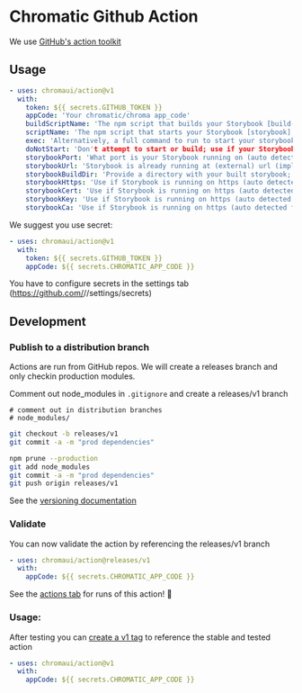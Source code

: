 # Chromatic Github Action

We use [GitHub's action toolkit](https://github.com/actions/toolkit/blob/master/README.md#packages)

## Usage

```yaml
- uses: chromaui/action@v1
  with:
    token: ${{ secrets.GITHUB_TOKEN }}
    appCode: 'Your chromatic/chroma app_code'
    buildScriptName: 'The npm script that builds your Storybook [build-storybook]'
    scriptName: 'The npm script that starts your Storybook [storybook]'
    exec: 'Alternatively, a full command to run to start your storybook'
    doNotStart: 'Don't attempt to start or build; use if your Storybook is already running'
    storybookPort: 'What port is your Storybook running on (auto detected from -s, if set)'
    storybookUrl: 'Storybook is already running at (external) url (implies -S)'
    storybookBuildDir: 'Provide a directory with your built storybook; use if you've already built your storybook'
    storybookHttps: 'Use if Storybook is running on https (auto detected from -s, if set)'
    storybookCert: 'Use if Storybook is running on https (auto detected from -s, if set)'
    storybookKey: 'Use if Storybook is running on https (auto detected from -s, if set)'
    storybookCa: 'Use if Storybook is running on https (auto detected from -s, if set)'
```

We suggest you use secret:

```yaml
- uses: chromaui/action@v1
  with:
    token: ${{ secrets.GITHUB_TOKEN }}
    appCode: ${{ secrets.CHROMATIC_APP_CODE }}
```

You have to configure secrets in the settings tab (https://github.com/<org>/<repo>/settings/secrets)

## Development

### Publish to a distribution branch

Actions are run from GitHub repos. We will create a releases branch and only checkin production modules. 

Comment out node_modules in `.gitignore` and create a releases/v1 branch
```plaintext
# comment out in distribution branches
# node_modules/
```

```sh
git checkout -b releases/v1
git commit -a -m "prod dependencies"
```

```sh
npm prune --production
git add node_modules
git commit -a -m "prod dependencies"
git push origin releases/v1
```

See the [versioning documentation](https://github.com/actions/toolkit/blob/master/docs/action-versioning.md)

### Validate

You can now validate the action by referencing the releases/v1 branch

```yaml
- uses: chromaui/action@releases/v1
  with:
    appCode: ${{ secrets.CHROMATIC_APP_CODE }}
```

See the [actions tab](https://github.com/chromaui/action/actions) for runs of this action! :rocket:

### Usage:

After testing you can [create a v1 tag](https://github.com/actions/toolkit/blob/master/docs/action-versioning.md) to reference the stable and tested action

```yaml
- uses: chromaui/action@v1
  with:
    appCode: ${{ secrets.CHROMATIC_APP_CODE }}
```
